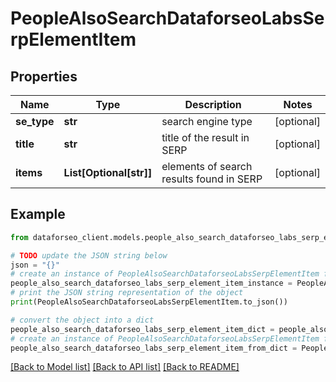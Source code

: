 # PeopleAlsoSearchDataforseoLabsSerpElementItem


## Properties

Name | Type | Description | Notes
------------ | ------------- | ------------- | -------------
**se_type** | **str** | search engine type | [optional] 
**title** | **str** | title of the result in SERP | [optional] 
**items** | **List[Optional[str]]** | elements of search results found in SERP | [optional] 

## Example

```python
from dataforseo_client.models.people_also_search_dataforseo_labs_serp_element_item import PeopleAlsoSearchDataforseoLabsSerpElementItem

# TODO update the JSON string below
json = "{}"
# create an instance of PeopleAlsoSearchDataforseoLabsSerpElementItem from a JSON string
people_also_search_dataforseo_labs_serp_element_item_instance = PeopleAlsoSearchDataforseoLabsSerpElementItem.from_json(json)
# print the JSON string representation of the object
print(PeopleAlsoSearchDataforseoLabsSerpElementItem.to_json())

# convert the object into a dict
people_also_search_dataforseo_labs_serp_element_item_dict = people_also_search_dataforseo_labs_serp_element_item_instance.to_dict()
# create an instance of PeopleAlsoSearchDataforseoLabsSerpElementItem from a dict
people_also_search_dataforseo_labs_serp_element_item_from_dict = PeopleAlsoSearchDataforseoLabsSerpElementItem.from_dict(people_also_search_dataforseo_labs_serp_element_item_dict)
```
[[Back to Model list]](../README.md#documentation-for-models) [[Back to API list]](../README.md#documentation-for-api-endpoints) [[Back to README]](../README.md)


